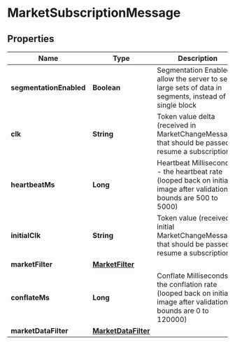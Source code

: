
# MarketSubscriptionMessage

## Properties
Name | Type | Description | Notes
------------ | ------------- | ------------- | -------------
**segmentationEnabled** | **Boolean** | Segmentation Enabled - allow the server to send large sets of data in segments, instead of a single block |  [optional]
**clk** | **String** | Token value delta (received in MarketChangeMessage) that should be passed to resume a subscription |  [optional]
**heartbeatMs** | **Long** | Heartbeat Milliseconds - the heartbeat rate (looped back on initial image after validation: bounds are 500 to 5000) |  [optional]
**initialClk** | **String** | Token value (received in initial MarketChangeMessage) that should be passed to resume a subscription |  [optional]
**marketFilter** | [**MarketFilter**](MarketFilter.md) |  |  [optional]
**conflateMs** | **Long** | Conflate Milliseconds - the conflation rate (looped back on initial image after validation: bounds are 0 to 120000) |  [optional]
**marketDataFilter** | [**MarketDataFilter**](MarketDataFilter.md) |  |  [optional]



